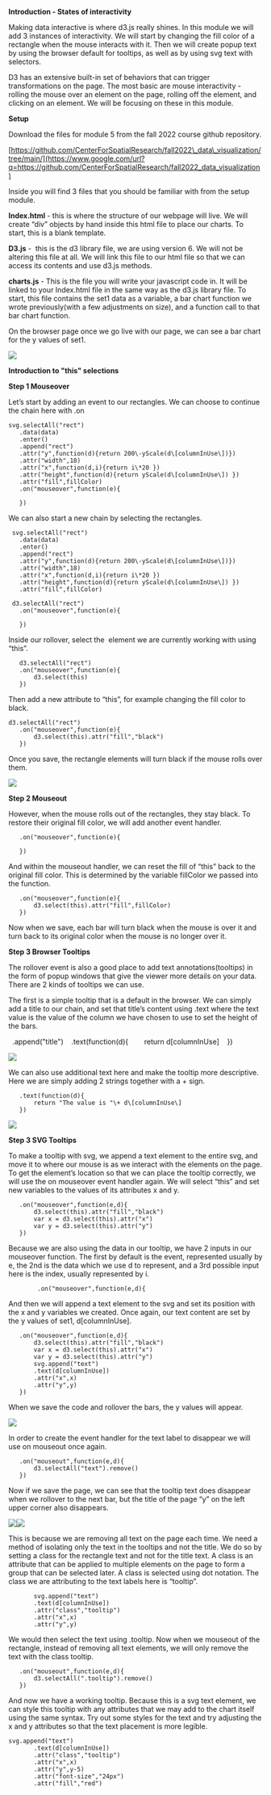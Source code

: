 **Introduction - States of interactivity**

Making data interactive is where d3.js really shines. In this module we will add 3 instances of interactivity. We will start by changing the fill color of a rectangle when the mouse interacts with it. Then we will create popup text by using the browser default for tooltips, as well as by using svg text with selectors.

D3 has an extensive built-in set of behaviors that can trigger transformations on the page. The most basic are mouse interactivity - rolling the mouse over an element on the page, rolling off the element, and clicking on an element. We will be focusing on these in this module.

**Setup**

Download the files for module 5 from the fall 2022 course github repository.

[https://github.com/CenterForSpatialResearch/fall2022\_data\_visualization/tree/main/](https://www.google.com/url?q=https://github.com/CenterForSpatialResearch/fall2022_data_visualization)

Inside you will find 3 files that you should be familiar with from the setup module.

**Index.html** - this is where the structure of our webpage will live. We will create “div” objects by hand inside this html file to place our charts. To start, this is a blank template.

**D3.js** -  this is the d3 library file, we are using version 6. We will not be altering this file at all. We will link this file to our html file so that we can access its contents and use d3.js methods.

**charts.js** - This is the file you will write your javascript code in. It will be linked to your Index.html file in the same way as the d3.js library file. To start, this file contains the set1 data as a variable, a bar chart function we wrote previously(with a few adjustments on size), and a function call to that bar chart function.

On the browser page once we go live with our page, we can see a bar chart for the y values of set1.

![](images/image5.png)

**Introduction to "this" selections**

**Step 1 Mouseover**

Let’s start by adding an event to our rectangles. We can choose to continue the chain here with .on

    svg.selectAll("rect")
       .data(data)
       .enter()
       .append("rect")
       .attr("y",function(d){return 200\-yScale(d\[columnInUse\])})
       .attr("width",18)
       .attr("x",function(d,i){return i\*20 })
       .attr("height",function(d){return yScale(d\[columnInUse\]) })
       .attr("fill",fillColor)
       .on("mouseover",function(e){

       })

We can also start a new chain by selecting the rectangles.

     svg.selectAll("rect")
       .data(data)
       .enter()
       .append("rect")
       .attr("y",function(d){return 200\-yScale(d\[columnInUse\])})
       .attr("width",18)
       .attr("x",function(d,i){return i\*20 })
       .attr("height",function(d){return yScale(d\[columnInUse\]) })
       .attr("fill",fillColor)

     d3.selectAll("rect")
       .on("mouseover",function(e){

       })

Inside our rollover, select the  element we are currently working with using “this”.

       d3.selectAll("rect")
       .on("mouseover",function(e){
           d3.select(this)
       })

Then add a new attribute to “this”, for example changing the fill color to black.

    d3.selectAll("rect")
       .on("mouseover",function(e){
           d3.select(this).attr("fill","black")
       })

Once you save, the rectangle elements will turn black if the mouse rolls over them.

![](images/image6.png)

**Step 2 Mouseout**

However, when the mouse rolls out of the rectangles, they stay black. To restore their original fill color, we will add another event handler.

       .on("mouseover",function(e){

       })

And within the mouseout handler, we can reset the fill of “this” back to the original fill color. This is determined by the variable fillColor we passed into the function.

       .on("mouseover",function(e){
           d3.select(this).attr("fill",fillColor)
       })

Now when we save, each bar will turn black when the mouse is over it and turn back to its original color when the mouse is no longer over it.

**Step 3 Browser Tooltips**

The rollover event is also a good place to add text annotations(tooltips) in the form of popup windows that give the viewer more details on your data. There are 2 kinds of tooltips we can use.

The first is a simple tooltip that is a default in the browser. We can simply add a title to our chain, and set that title’s content using .text where the text value is the value of the column we have chosen to use to set the height of the bars.

  .append("title")
   .text(function(d){
       return d[columnInUse]
   })

![](images/image4.png)

We can also use additional text here and make the tooltip more descriptive. Here we are simply adding 2 strings together with a + sign.

       .text(function(d){
           return "The value is "\+ d\[columnInUse\]
       })

![](images/image7.png)

**Step 3 SVG Tooltips**

To make a tooltip with svg, we append a text element to the entire svg, and move it to where our mouse is as we interact with the elements on the page. To get the element’s location so that we can place the tooltip correctly, we will use the on mouseover event handler again. We will select “this” and set new variables to the values of its attributes x and y.

       .on("mouseover",function(e,d){
           d3.select(this).attr("fill","black")
           var x = d3.select(this).attr("x")
           var y = d3.select(this).attr("y")
       })

Because we are also using the data in our tooltip, we have 2 inputs in our mouseover function. The first by default is the event, represented usually by e, the 2nd is the data which we use d to represent, and a 3rd possible input here is the index, usually represented by i.

            .on("mouseover",function(e,d){

And then we will append a text element to the svg and set its position with the x and y variables we created. Once again, our text content are set by the y values of set1, d[columnInUse].

       .on("mouseover",function(e,d){
           d3.select(this).attr("fill","black")
           var x = d3.select(this).attr("x")
           var y = d3.select(this).attr("y")
           svg.append("text")
           .text(d[columnInUse])
           .attr("x",x)
           .attr("y",y)
       })

When we save the code and rollover the bars, the y values will appear.

![](images/image3.png)

In order to create the event handler for the text label to disappear we will use on mouseout once again.

       .on("mouseout",function(e,d){
           d3.selectAll("text").remove()
       })

Now if we save the page, we can see that the tooltip text does disappear when we rollover to the next bar, but the title of the page “y” on the left upper corner also disappears.

![](images/image2.png)![](images/image1.png)

This is because we are removing all text on the page each time. We need a method of isolating only the text in the tooltips and not the title. We do so by setting a class for the rectangle text and not for the title text. A class is an attribute that can be applied to multiple elements on the page to form a group that can be selected later. A class is selected using dot notation. The class we are attributing to the text labels here is “tooltip”.

           svg.append("text")
           .text(d[columnInUse])
           .attr("class","tooltip")
           .attr("x",x)
           .attr("y",y)

We would then select the text using .tooltip. Now when we mouseout of the rectangle, instead of removing all text elements, we will only remove the text with the class tooltip.

       .on("mouseout",function(e,d){
           d3.selectAll(".tooltip").remove()
       })

And now we have a working tooltip. Because this is a svg text element, we can style this tooltip with any attributes that we may add to the chart itself using the same syntax. Try out some styles for the text and try adjusting the x and y attributes so that the text placement is more legible.

    svg.append("text")
           .text(d[columnInUse])
           .attr("class","tooltip")
           .attr("x",x)
           .attr("y",y-5)
           .attr("font-size","24px")
           .attr("fill","red")